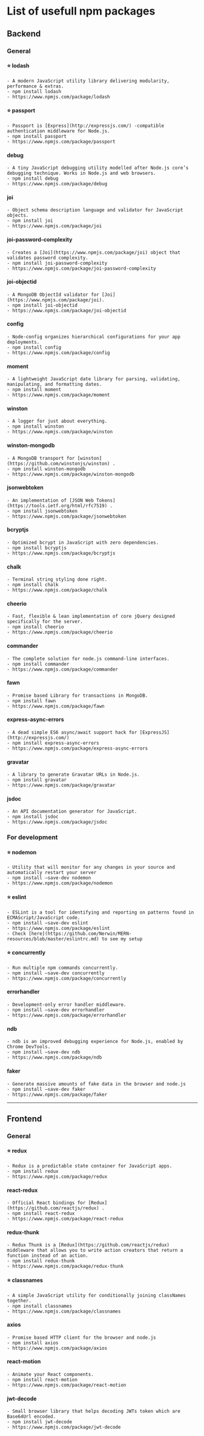 # List of usefull npm packages
## Backend
### General
	
#### ⭐️ lodash 
	- A modern JavaScript utility library delivering modularity, performance & extras.
	- npm install lodash
	- https://www.npmjs.com/package/lodash

#### ⭐️ passport 
	- Passport is [Express](http://expressjs.com/) -compatible authentication middleware for Node.js.
	- npm install passport
	- https://www.npmjs.com/package/passport

#### debug 
	- A tiny JavaScript debugging utility modelled after Node.js core’s debugging technique. Works in Node.js and web browsers.
	- npm install debug
	- https://www.npmjs.com/package/debug

#### joi
	- Object schema description language and validator for JavaScript objects.
	- npm install joi
	- https://www.npmjs.com/package/joi
	
#### joi-password-complexity
	- Creates a [Joi](https://www.npmjs.com/package/joi) object that validates password complexity.
	- npm install joi-password-complexity
	- https://www.npmjs.com/package/joi-password-complexity
	
#### joi-objectid 
	- A MongoDB ObjectId validator for [Joi](https://www.npmjs.com/package/joi).
	- npm install joi-objectid 
	- https://www.npmjs.com/package/joi-objectid
	
#### config
	- Node-config organizes hierarchical configurations for your app deployments.
	- npm install config
	- https://www.npmjs.com/package/config
	
#### moment
	- A lightweight JavaScript date library for parsing, validating, manipulating, and formatting dates.
	- npm install moment
	- https://www.npmjs.com/package/moment
	
#### winston
	- A logger for just about everything.
	- npm install winston
	- https://www.npmjs.com/package/winston
	
#### winston-mongodb
	- A MongoDB transport for [winston](https://github.com/winstonjs/winston) .
	- npm install winston-mongodb
	- https://www.npmjs.com/package/winston-mongodb
	
#### jsonwebtoken
	- An implementation of [JSON Web Tokens](https://tools.ietf.org/html/rfc7519) .
	- npm install jsonwebtoken
	- https://www.npmjs.com/package/jsonwebtoken
	
#### bcryptjs
	- Optimized bcrypt in JavaScript with zero dependencies.
	- npm install bcryptjs
	- https://www.npmjs.com/package/bcryptjs
	
#### chalk
	- Terminal string styling done right.
	- npm install chalk
	- https://www.npmjs.com/package/chalk
	
#### cheerio
	- Fast, flexible & lean implementation of core jQuery designed specifically for the server.
	- npm install cheerio
	- https://www.npmjs.com/package/cheerio
	
#### commander
	- The complete solution for node.js command-line interfaces.
	- npm install commander
	- https://www.npmjs.com/package/commander
	
#### fawn
	- Promise based Library for transactions in MongoDB.
	- npm install fawn
	- https://www.npmjs.com/package/fawn
	
#### express-async-errors
	- A dead simple ES6 async/await support hack for [ExpressJS](http://expressjs.com/) 
	- npm install express-async-errors
	- https://www.npmjs.com/package/express-async-errors
	
#### gravatar
	- A library to generate Gravatar URLs in Node.js.
	- npm install gravatar
	- https://www.npmjs.com/package/gravatar

#### jsdoc
	- An API documentation generator for JavaScript.
	- npm install jsdoc
	- https://www.npmjs.com/package/jsdoc
	

### For development

#### ⭐️ nodemon 
	- Utility that will monitor for any changes in your source and automatically restart your server
	- npm install —save-dev nodemon
	- https://www.npmjs.com/package/nodemon

#### ⭐️ eslint
	- ESLint is a tool for identifying and reporting on patterns found in ECMAScript/JavaScript code.
	- npm install —save-dev eslint
	- https://www.npmjs.com/package/eslint
	- Check [here](https://github.com/Nerwin/MERN-resources/blob/master/eslintrc.md) to see my setup

#### ⭐️ concurrently 
	- Run multiple npm commands concurrently.
	- npm install —save-dev concurrently
	- https://www.npmjs.com/package/concurrently

#### errorhandler
	- Development-only error handler middleware.
	- npm install —save-dev errorhandler
	- https://www.npmjs.com/package/errorhandler
	
#### ndb 
	- ndb is an improved debugging experience for Node.js, enabled by Chrome DevTools.
	- npm install —save-dev ndb
	- https://www.npmjs.com/package/ndb
	
#### faker
	- Generate massive amounts of fake data in the browser and node.js
	- npm install —save-dev faker
	- https://www.npmjs.com/package/faker
	

---

## Frontend
### General

#### ⭐️ redux
	- Redux is a predictable state container for JavaScript apps.
	- npm install redux
	- https://www.npmjs.com/package/redux
	
#### react-redux
	- Official React bindings for [Redux](https://github.com/reactjs/redux) .
	- npm install react-redux
	- https://www.npmjs.com/package/react-redux
	
#### redux-thunk
	- Redux Thunk is a [Redux](https://github.com/reactjs/redux) middleware that allows you to write action creators that return a function instead of an action.
	- npm install redux-thunk
	- https://www.npmjs.com/package/redux-thunk
	
#### ⭐️ classnames
	- A simple JavaScript utility for conditionally joining classNames together.
	- npm install classnames
	- https://www.npmjs.com/package/classnames

#### axios
	- Promise based HTTP client for the browser and node.js
	- npm install axios
	- https://www.npmjs.com/package/axios
	
#### react-motion
	- Animate your React components.
	- npm install react-motion
	- https://www.npmjs.com/package/react-motion
	
#### jwt-decode
	- Small browser library that helps decoding JWTs token which are Base64Url encoded.
	- npm install jwt-decode
	- https://www.npmjs.com/package/jwt-decode
